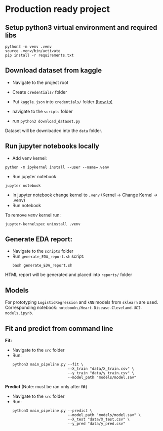 # Production ready project

## Setup python3 virtual environment and required libs
```
python3 -m venv .venv
source .venv/bin/activate
pip install -r requirements.txt
```

## Download dataset from kaggle

- Navigate to the project root
- Create `credentials/` folder
- Put `kaggle.json` into `credentials/` folder [(how to)](https://www.kaggle.com/docs/api)

- navigate to the `scripts` folder
- run `python3 download_dataset.py`

Dataset will be downloaded into the `data` folder.

## Run jupyter notebooks locally

- Add venv kernel:
```
python -m ipykernel install --user --name=.venv
```
- Run jupyter notebook
```
jupyter notebook
```
- In jupyter notebook change kernel to `.venv` (Kernel -> Change Kernel -> .venv)
- Run notebook

To remove _venv_ kernel run:
```
jupyter-kernelspec uninstall .venv
```

## Generate EDA report:

- Navigate to the `scripts` folder
- Run `generate_EDA_report.sh` script:
    ```
    bash generate_EDA_report.sh
    ```

HTML report will be generated and placed into `reports/` folder

## Models

For prototyping `LogisticRegression` and `kNN` models from `sklearn`
are used. Corresponding notebook: `notebooks/Heart-Disease-Cleveland-UCI-models.ipynb`.

## Fit and predict from command line

**Fit:**

- Navigate to the `src` folder
- Run:
  ```
  python3 main_pipeline.py --fit \
                           --X_train "data/X_train.csv" \
                           --y_train "data/y_train.csv" \
                           --model_path "models/model.sav"
  ```
  
**Predict** (Note: must be ran only after **fit**)

- Navigate to the `src` folder
- Run:
  ```
  python3 main_pipeline.py --predict \
                           --model_path "models/model.sav" \
                           --X_test "data/X_test.csv" \
                           --y_pred "data/y_pred.csv"
  ```